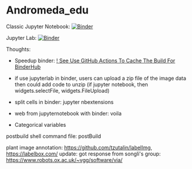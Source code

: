 # Andromeda_edu

Classic Jupyter Notebook: [![Binder](https://mybinder.org/badge_logo.svg)](https://mybinder.org/v2/gh/HannahHan3/Andromeda_edu/main?filepath=Andromeda_ImgVersion.ipynb)

Jupyter Lab: [![Binder](https://mybinder.org/badge_logo.svg)](https://mybinder.org/v2/gh/HannahHan3/Andromeda_edu/main)


Thoughts:
* Speedup binder: [! See Use GitHub Actions To Cache The Build For BinderHub
](https://github.com/jupyterhub/repo2docker-action#use-github-actions-to-cache-the-build-for-binderhub)

* if use jupyterlab in binder, users can upload a zip file of the image data then could add code to unzip (if jupyter notebook, then widgets.selectFile, widgets.FileUpload)
* split cells in binder: jupyter nbextensions
* web from jupyternotebook with binder: voila
* Categorical variables


postbuild shell command file: postBuild

plant image annotation: https://github.com/tzutalin/labelImg, https://labelbox.com/ update: got response from songli's group: https://www.robots.ox.ac.uk/~vgg/software/via/
